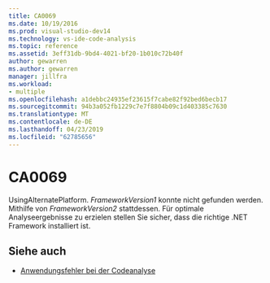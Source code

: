 ```yaml
---
title: CA0069
ms.date: 10/19/2016
ms.prod: visual-studio-dev14
ms.technology: vs-ide-code-analysis
ms.topic: reference
ms.assetid: 3eff31db-9bd4-4021-bf20-1b010c72b40f
author: gewarren
ms.author: gewarren
manager: jillfra
ms.workload:
- multiple
ms.openlocfilehash: a1debbc24935ef23615f7cabe82f92bed6becb17
ms.sourcegitcommit: 94b3a052fb1229c7e7f8804b09c1d403385c7630
ms.translationtype: MT
ms.contentlocale: de-DE
ms.lasthandoff: 04/23/2019
ms.locfileid: "62785656"
---
```

# <a name="ca0069"></a>CA0069

UsingAlternatePlatform. *FrameworkVersion1* konnte nicht gefunden werden. Mithilfe von *FrameworkVersion2* stattdessen. Für optimale Analyseergebnisse zu erzielen stellen Sie sicher, dass die richtige .NET Framework installiert ist.

## <a name="see-also"></a>Siehe auch

- [Anwendungsfehler bei der Codeanalyse](../code-quality/code-analysis-application-errors.md)